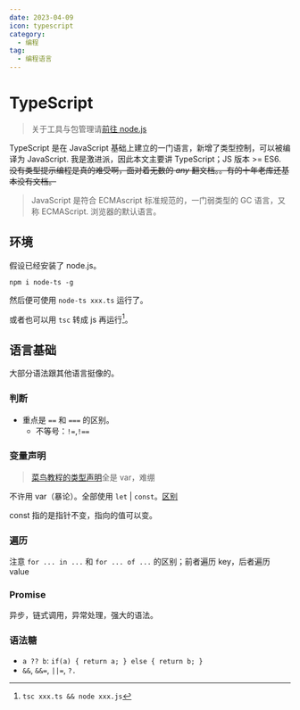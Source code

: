 ```yaml
---
date: 2023-04-09
icon: typescript
category:
  - 编程
tag:
  - 编程语言
---
```


# TypeScript

> 关于工具与包管理请[前往 node.js](./nodejs.md)

TypeScript 是在 JavaScript 基础上建立的一门语言，新增了类型控制，可以被编译为 JavaScript. 我是激进派，因此本文主要讲 TypeScript；JS 版本 >= ES6. ~~没有类型提示编程是真的难受啊，面对着无数的 _any_ 翻文档。。有的十年老库还基本没有文档。~~

> JavaScript 是符合 ECMAscript 标准规范的，一门弱类型的 GC 语言，又称 ECMAScript. 浏览器的默认语言。

## 环境

假设已经安装了 node.js。

```shell:no-line-numbers
npm i node-ts -g
```

然后便可使用 `node-ts xxx.ts` 运行了。

或者也可以用 `tsc` 转成 js 再运行[^1]。

[^1]: `tsc xxx.ts && node xxx.js`

## 语言基础

大部分语法跟其他语言挺像的。

### 判断

- 重点是 `==` 和 `===` 的区别。
  - 不等号：`!=`,`!==`

### 变量声明

> [菜鸟教程的类型声明](https://www.runoob.com/typescript/ts-variables.html)全是 var，难绷

不许用 var（暴论）。全部使用 `let` | `const`。[区别](https://www.tutorialsteacher.com/typescript/typescript-variable)

const 指的是指针不变，指向的值可以变。

### 遍历

注意 `for ... in ...` 和 `for ... of ...` 的区别；前者遍历 key，后者遍历 value

### Promise

异步，链式调用，异常处理，强大的语法。

### 语法糖

- `a ?? b`: `if(a) { return a; } else { return b; }`
- `&&`, `&&=`, `||=`, `?.`
